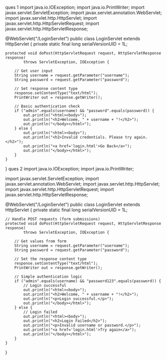ques 1 
import java.io.IOException;
import java.io.PrintWriter;
import javax.servlet.ServletException;
import javax.servlet.annotation.WebServlet;
import javax.servlet.http.HttpServlet;
import javax.servlet.http.HttpServletRequest;
import javax.servlet.http.HttpServletResponse;

@WebServlet("/LoginServlet")
public class LoginServlet extends HttpServlet {
    private static final long serialVersionUID = 1L;

    protected void doPost(HttpServletRequest request, HttpServletResponse response)
            throws ServletException, IOException {

        // Get user input
        String username = request.getParameter("username");
        String password = request.getParameter("password");

        // Set response content type
        response.setContentType("text/html");
        PrintWriter out = response.getWriter();

        // Basic authentication check
        if ("admin".equals(username) && "password".equals(password)) {
            out.println("<html><body>");
            out.println("<h2>Welcome, " + username + "!</h2>");
            out.println("</body></html>");
        } else {
            out.println("<html><body>");
            out.println("<h2>Invalid credentials. Please try again.</h2>");
            out.println("<a href='login.html'>Go Back</a>");
            out.println("</body></html>");
        }
    }
}
ques 2 
import java.io.IOException;
import java.io.PrintWriter;

import javax.servlet.ServletException;
import javax.servlet.annotation.WebServlet;
import javax.servlet.http.HttpServlet;
import javax.servlet.http.HttpServletRequest;
import javax.servlet.http.HttpServletResponse;

@WebServlet("/LoginServlet")
public class LoginServlet extends HttpServlet {
    private static final long serialVersionUID = 1L;

    // Handle POST requests (form submissions)
    protected void doPost(HttpServletRequest request, HttpServletResponse response)
            throws ServletException, IOException {

        // Get values from form
        String username = request.getParameter("username");
        String password = request.getParameter("password");

        // Set the response content type
        response.setContentType("text/html");
        PrintWriter out = response.getWriter();

        // Simple authentication logic
        if ("admin".equals(username) && "password123".equals(password)) {
            // Login successful
            out.println("<html><body>");
            out.println("<h2>Welcome, " + username + "!</h2>");
            out.println("<p>Login successful.</p>");
            out.println("</body></html>");
        } else {
            // Login failed
            out.println("<html><body>");
            out.println("<h2>Login Failed</h2>");
            out.println("<p>Invalid username or password.</p>");
            out.println("<a href='login.html'>Try again</a>");
            out.println("</body></html>");
        }
    }
}
